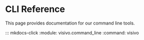 # CLI Reference

This page provides documentation for our command line tools.

::: mkdocs-click
    :module: visivo.command_line
    :command: visivo
